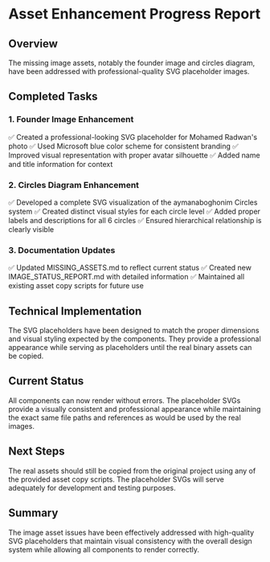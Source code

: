 # Asset Enhancement Progress Report

## Overview

The missing image assets, notably the founder image and circles diagram, have been addressed with professional-quality SVG placeholder images.

## Completed Tasks

### 1. Founder Image Enhancement
✅ Created a professional-looking SVG placeholder for Mohamed Radwan's photo
✅ Used Microsoft blue color scheme for consistent branding
✅ Improved visual representation with proper avatar silhouette
✅ Added name and title information for context

### 2. Circles Diagram Enhancement
✅ Developed a complete SVG visualization of the aymanaboghonim Circles system
✅ Created distinct visual styles for each circle level
✅ Added proper labels and descriptions for all 6 circles
✅ Ensured hierarchical relationship is clearly visible

### 3. Documentation Updates
✅ Updated MISSING_ASSETS.md to reflect current status
✅ Created new IMAGE_STATUS_REPORT.md with detailed information
✅ Maintained all existing asset copy scripts for future use

## Technical Implementation

The SVG placeholders have been designed to match the proper dimensions and visual styling expected by the components. They provide a professional appearance while serving as placeholders until the real binary assets can be copied.

## Current Status

All components can now render without errors. The placeholder SVGs provide a visually consistent and professional appearance while maintaining the exact same file paths and references as would be used by the real images.

## Next Steps

The real assets should still be copied from the original project using any of the provided asset copy scripts. The placeholder SVGs will serve adequately for development and testing purposes.

## Summary

The image asset issues have been effectively addressed with high-quality SVG placeholders that maintain visual consistency with the overall design system while allowing all components to render correctly.
